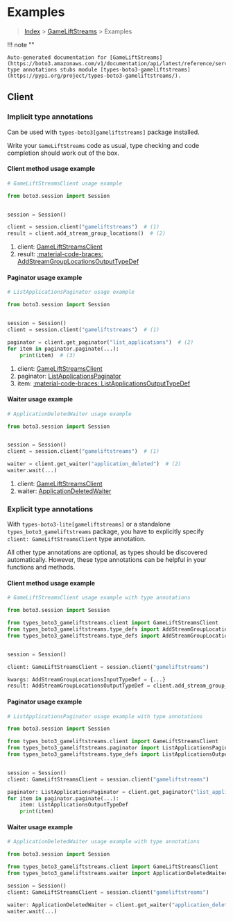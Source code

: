 # Examples

> [Index](../README.md) > [GameLiftStreams](./README.md) > Examples

!!! note ""

    Auto-generated documentation for [GameLiftStreams](https://boto3.amazonaws.com/v1/documentation/api/latest/reference/services/gameliftstreams.html#gameliftstreams)
    type annotations stubs module [types-boto3-gameliftstreams](https://pypi.org/project/types-boto3-gameliftstreams/).

## Client

### Implicit type annotations

Can be used with `types-boto3[gameliftstreams]` package installed.

Write your `GameLiftStreams` code as usual,
type checking and code completion should work out of the box.


#### Client method usage example

```python
# GameLiftStreamsClient usage example

from boto3.session import Session


session = Session()

client = session.client("gameliftstreams")  # (1)
result = client.add_stream_group_locations()  # (2)
```

1. client: [GameLiftStreamsClient](./client.md)
2. result: [:material-code-braces: AddStreamGroupLocationsOutputTypeDef](./type_defs.md#addstreamgrouplocationsoutputtypedef)



#### Paginator usage example

```python
# ListApplicationsPaginator usage example

from boto3.session import Session


session = Session()
client = session.client("gameliftstreams")  # (1)

paginator = client.get_paginator("list_applications")  # (2)
for item in paginator.paginate(...):
    print(item)  # (3)
```

1. client: [GameLiftStreamsClient](./client.md)
2. paginator: [ListApplicationsPaginator](./paginators.md#listapplicationspaginator)
3. item: [:material-code-braces: ListApplicationsOutputTypeDef](./type_defs.md#listapplicationsoutputtypedef)



#### Waiter usage example

```python
# ApplicationDeletedWaiter usage example

from boto3.session import Session


session = Session()
client = session.client("gameliftstreams")  # (1)

waiter = client.get_waiter("application_deleted")  # (2)
waiter.wait(...)
```

1. client: [GameLiftStreamsClient](./client.md)
2. waiter: [ApplicationDeletedWaiter](./waiters.md#applicationdeletedwaiter)


### Explicit type annotations

With `types-boto3-lite[gameliftstreams]`
or a standalone `types_boto3_gameliftstreams` package, you have to explicitly specify `client: GameLiftStreamsClient` type annotation.

All other type annotations are optional, as types should be discovered automatically.
However, these type annotations can be helpful in your functions and methods.


#### Client method usage example

```python
# GameLiftStreamsClient usage example with type annotations

from boto3.session import Session

from types_boto3_gameliftstreams.client import GameLiftStreamsClient
from types_boto3_gameliftstreams.type_defs import AddStreamGroupLocationsOutputTypeDef
from types_boto3_gameliftstreams.type_defs import AddStreamGroupLocationsInputTypeDef


session = Session()

client: GameLiftStreamsClient = session.client("gameliftstreams")

kwargs: AddStreamGroupLocationsInputTypeDef = {...}
result: AddStreamGroupLocationsOutputTypeDef = client.add_stream_group_locations(**kwargs)
```



#### Paginator usage example

```python
# ListApplicationsPaginator usage example with type annotations

from boto3.session import Session

from types_boto3_gameliftstreams.client import GameLiftStreamsClient
from types_boto3_gameliftstreams.paginator import ListApplicationsPaginator
from types_boto3_gameliftstreams.type_defs import ListApplicationsOutputTypeDef


session = Session()
client: GameLiftStreamsClient = session.client("gameliftstreams")

paginator: ListApplicationsPaginator = client.get_paginator("list_applications")
for item in paginator.paginate(...):
    item: ListApplicationsOutputTypeDef
    print(item)
```



#### Waiter usage example

```python
# ApplicationDeletedWaiter usage example with type annotations

from boto3.session import Session

from types_boto3_gameliftstreams.client import GameLiftStreamsClient
from types_boto3_gameliftstreams.waiter import ApplicationDeletedWaiter

session = Session()
client: GameLiftStreamsClient = session.client("gameliftstreams")

waiter: ApplicationDeletedWaiter = client.get_waiter("application_deleted")
waiter.wait(...)
```



